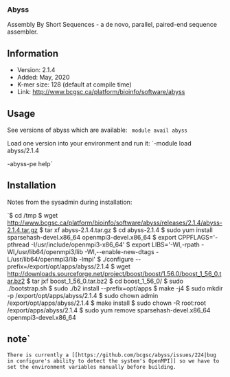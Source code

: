 ### Abyss 
Assembly By Short Sequences - a de novo, parallel, paired-end sequence assembler.

## Information

  * Version: 2.1.4
  * Added: May, 2020
  * K-mer size: 128 (default at compile time)
  * Link: http://www.bcgsc.ca/platform/bioinfo/software/abyss

## Usage 
See versions of abyss which are available:
  ` module avail abyss`

Load one version into your environment and run it:
`-module load abyss/2.1.4

 -abyss-pe help`

 ## Installation
Notes from the sysadmin during installation:

`$ cd /tmp
$ wget http://www.bcgsc.ca/platform/bioinfo/software/abyss/releases/2.1.4/abyss-2.1.4.tar.gz
$ tar xf abyss-2.1.4.tar.gz
$ cd abyss-2.1.4
$ sudo yum install sparsehash-devel.x86_64 openmpi3-devel.x86_64
$ export CPPFLAGS='-pthread -I/usr/include/openmpi3-x86_64'
$ export LIBS='-Wl,-rpath -Wl,/usr/lib64/openmpi3/lib -Wl,--enable-new-dtags -L/usr/lib64/openmpi3/lib -lmpi'
$ ./configure --prefix=/export/opt/apps/abyss/2.1.4
$ wget http://downloads.sourceforge.net/project/boost/boost/1.56.0/boost_1_56_0.tar.bz2
$ tar jxf boost_1_56_0.tar.bz2
$ cd boost_1_56_0/
$ sudo ./bootstrap.sh
$ sudo ./b2  install --prefix=opt/apps
$ make -j4
$ sudo mkdir -p /export/opt/apps/abyss/2.1.4
$ sudo chown admin /export/opt/apps/abyss/2.1.4
$ make install
$ sudo chown -R root:root /export/apps/abyss/2.1.4
$ sudo yum remove sparsehash-devel.x86_64 openmpi3-devel.x86_64

## note`
`There is currently a [[https://github.com/bcgsc/abyss/issues/224|bug in configure's ability to detect the system's OpenMPI]] so we have to set the environment variables manually before building.`
